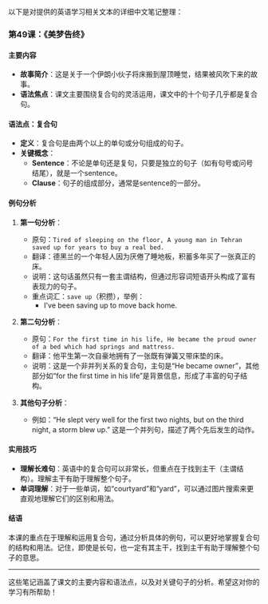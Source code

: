 以下是对提供的英语学习相关文本的详细中文笔记整理：

### 第49课：《美梦告终》

#### 主要内容
- **故事简介**：这是关于一个伊朗小伙子将床搬到屋顶睡觉，结果被风吹下来的故事。
- **语法焦点**：课文主要围绕复合句的灵活运用，课文中的十个句子几乎都是复合句。

#### 语法点：复合句
- **定义**：复合句是由两个以上的单句或分句组成的句子。
- **关键概念**：
  - **Sentence**：不论是单句还是复句，只要是独立的句子（如有句号或问号结尾），就是一个sentence。
  - **Clause**：句子的组成部分，通常是sentence的一部分。

#### 例句分析
1. **第一句分析**：
   - 原句：`Tired of sleeping on the floor, A young man in Tehran saved up for years to buy a real bed.`
   - 翻译：德黑兰的一个年轻人因为厌倦了睡地板，积蓄多年买了一张真正的床。
   - 说明：这句话虽然只有一套主谓结构，但通过形容词短语开头构成了富有表现力的句子。
   - 重点词汇：`save up`（积攒），举例：
     - I've been saving up to move back home.

2. **第二句分析**：
   - 原句：`For the first time in his life, He became the proud owner of a bed which had springs and mattress.`
   - 翻译：他平生第一次自豪地拥有了一张既有弹簧又带床垫的床。
   - 说明：这是一个非并列关系的复合句，主句是“He became owner”，其他部分如“for the first time in his life”是背景信息，形成了丰富的句子结构。

3. **其他句子分析**：
   - 例如：“He slept very well for the first two nights, but on the third night, a storm blew up.” 这是一个并列句，描述了两个先后发生的动作。

#### 实用技巧
- **理解长难句**：英语中的复合句可以非常长，但重点在于找到主干（主谓结构）。理解主干有助于理解整个句子。
- **单词理解**：对于一些单词，如“courtyard”和“yard”，可以通过图片搜索来更直观地理解它们的区别和用法。

#### 结语
本课的重点在于理解和运用复合句，通过分析具体的例句，可以更好地掌握复合句的结构和用法。记住，即使是长句，也一定有其主干，找到主干有助于理解整个句子的意思。

---

这些笔记涵盖了课文的主要内容和语法点，以及对关键句子的分析。希望这对你的学习有所帮助！